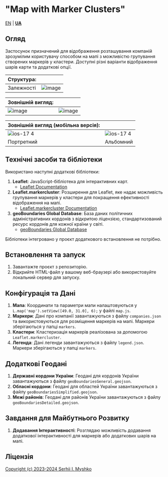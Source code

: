 # "Map with Marker Clusters"

[EN](https://github.com/sergeiown/Map_with_Marker_Clusters/blob/main/README.md)  |  **[UA](https://github.com/sergeiown/Map_with_Marker_Clusters/blob/main/README-UA.md)**

## Огляд

Застосунок призначений для відображення розташування компаній зрозумілим користувачу способом на мапі з можливістю групування створених маркерів у кластери. Доступні різні варіанти відображення шарів карти та додаткові опції.

| Структура:  ||
| --- | --- |
| Залежності | ![image](https://github.com/sergeiown/Map_with_Marker_Clusters/assets/112722061/21b703d0-292b-4167-aa4f-2667bd27d3bc) |

| Зовнішній вигляд:  ||
| --- | --- | 
| ![image](https://github.com/sergeiown/Map_with_Marker_Clusters/assets/112722061/abc83fb7-60c7-4206-82ed-f07e37d22328) | ![image](https://github.com/sergeiown/Map_with_Marker_Clusters/assets/112722061/a58dd4a9-6bb3-49f1-b53a-e0cbb946f198) |

| Зовнішній вигляд (мобільна версія):  ||
| --- | --- |
| ![ios-17 4](https://github.com/sergeiown/Map_with_Marker_Clusters/assets/112722061/bd2f8c1c-f035-49f7-84bd-5ccbe3222332) | ![ios-17 4](https://github.com/sergeiown/Map_with_Marker_Clusters/assets/112722061/d2ad3692-e56d-413a-bbec-4a441bee8170) |
| Портретний | Альбомний |

## Технічні засоби та бібліотеки

Використано наступні додаткові бібліотеки:
1. **Leaflet**: JavaScript-бібліотека для інтерактивних карт.
   - [Leaflet Documentation](https://leafletjs.com/)
2. **Leaflet.markercluster**: Розширення для Leaflet, яке надає можливість групування маркерів у кластери для покращення ефективності відображення на мапі.
   - [Leaflet.markercluster Documentation](https://github.com/Leaflet/Leaflet.markercluster)
3. **geoBoundaries Global Database**: База даних політичних адміністративних кордонів з відкритою ліцензією, стандартизований ресурс кордонів для кожної країни у світі.
   - [geoBoundaries Global Database](https://www.geoboundaries.org)

Бібліотеки інтегровано у проєкт додаткового встановлення не потрібно.

## Встановлення та запуск

1. Завантажте проєкт з репозиторію.
2. Відкрийте HTML-файл у вашому веб-браузері або використовуйте локальний сервер для запуску.

## Конфігурація та Дані

1. **Мапа**: Координати та параметри мапи налаштовуються у `L.map('map').setView([49.0, 31.0], 6);` у файлі `map.js`.
2. **Маркери**: Дані про компанії завантажуються з файлу `companies.json` та використовуються для розміщення маркерів на мапі. Маркери зберігаються у папці `markers`.
3. **Кластери**: Кластеризація маркерів реалізована за допомогою `Leaflet.markercluster`.
4. **Легенда**: Дані легенди завантажуються з файлу `legend.json`. Маркери зберігаються у папці `markers`.

## Додаткові Геодані

1. **Державні кордони України**: Геодані для кордонів України завантажуються з файлу `geoBoundariesGeneral.geojson`.
2. **Обласні кордони**: Геодані для областей України завантажуються з файлу `geoBoundariesSimplified.geojson`.
3. **Межі районів**: Геодані для районів України завантажуються з файлу `geoBoundariesDetailed.geojson`.

## Завдання для Майбутнього Розвитку

1. **Додавання Інтерактивності**: Розглядаю можливість додавання додаткової інтерактивності для маркерів або додаткових шарів на мапі.

## Ліцензія

[Copyright (c) 2023-2024 Serhii I. Myshko](https://github.com/sergeiown/Map_with_Marker_Clusters/blob/main/LICENSE)
